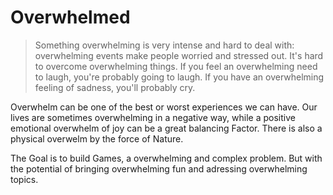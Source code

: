 # Overwhelmed
> Something overwhelming is very intense and hard to deal with: overwhelming events make people worried and stressed out. It's hard to overcome overwhelming things. If you feel an overwhelming need to laugh, you're probably going to laugh. If you have an overwhelming feeling of sadness, you'll probably cry.

Overwhelm can be one of the best or worst experiences we can have. Our lives are sometimes overwhelming in a negative way, while a positive emotional overwhelm of joy can be a great balancing Factor. There is also a physical overwelm by the force of Nature.

The Goal is to build Games, a overwhelming and complex problem. But with the potential of bringing overwhelming fun and adressing overwhelming topics.
